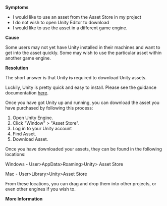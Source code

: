 

**Symptoms**


- I would like to use an asset from the Asset Store in my project
- I do not wish to open Unity Editor to download
- I would like to use the asset in a different game engine.



**Cause**



Some users may not yet have Unity installed in their machines and want to get into the asset quickly. Some may wish to use the particular asset within another game engine.



**Resolution**



The short answer is that Unity  **is**  required to download Unity assets.



Luckily, Unity is pretty quick and easy to install. Please see the guidance documentation [here](http://docs.unity3d.com/Manual/InstallingUnity.html).



Once you have got Unity up and running, you can download the asset you have purchased by following this process:


1. Open Unity Engine.
2. Click "Window" > "Asset Store".
3. Log in to your Unity account
4. Find Asset.
5. Download Asset.



Once you have downloaded your assets, they can be found in the following locations:



Windows - User>AppData>Roaming>Unity> Asset Store



Mac - User>Library>Unity>Asset Store



From these locations, you can drag and drop them into other projects, or even other engines if you wish to.



**More Information**





